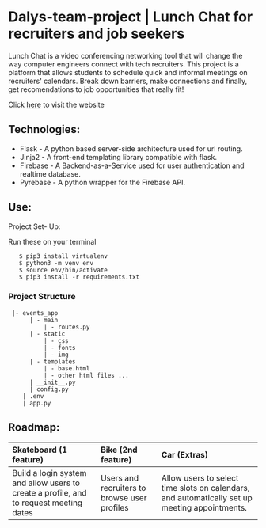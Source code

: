 # Dalys-team-project | Lunch Chat for recruiters and job seekers

Lunch Chat is a video conferencing networking tool that will change the way computer engineers connect with tech recruiters. This project is a platform that allows students to schedule quick and informal meetings on recruiters' calendars. Break down barriers, make connections and finally, get recomendations to job opportunities that really fit!

Click [here](https://dalys-lunch-chat.herokuapp.com/) to visit the website

## Technologies:

- Flask -  A python based server-side architecture used for url routing.
- Jinja2 - A front-end templating library compatible with flask.
- Firebase - A Backend-as-a-Service used for user authentication and realtime database.
- Pyrebase - A python wrapper for the Firebase API.

## Use:

Project Set- Up:

Run these on your terminal

```Command Line
   $ pip3 install virtualenv
   $ python3 -m venv env
   $ source env/bin/activate
   $ pip3 install -r requirements.txt
```

### Project Structure

``` Project Structure
 |- events_app
      | - main
          | - routes.py
      | - static
          | - css
          | - fonts
          | - img 
      | - templates
          | - base.html
          | - other html files ...
      | __init__.py
      | config.py
    | .env
    | app.py
```

## Roadmap:

| Skateboard (1 feature) | Bike (2nd feature)     | Car (Extras)           |
| :--------------------- | :--------------------- | :--------------------- |
| Build a login system and allow users to create a profile, and to request meeting dates| Users and recruiters to browse user profiles |  Allow users to select time slots on calendars, and  automatically set up meeting appointments.


